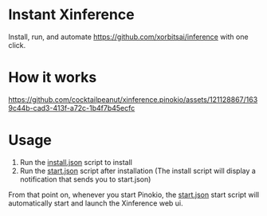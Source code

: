 # Instant Xinference

Install, run, and automate https://github.com/xorbitsai/inference with one click.

# How it works

https://github.com/cocktailpeanut/xinference.pinokio/assets/121128867/1639c44b-cad3-413f-a72c-1b4f7b45ecfc



# Usage

1. Run the [install.json](install.json) script to install
2. Run the [start.json](start.json) script after installation (The install script will display a notification that sends you to start.json)

From that point on, whenever you start Pinokio, the [start.json](start.json) start script will automatically start and launch the Xinference web ui.

